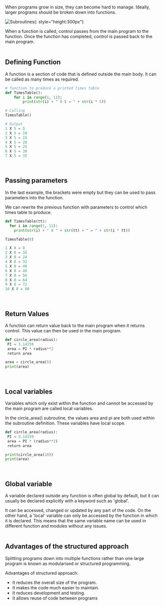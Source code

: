 
When programs grow in size, they can become hard to manage. Ideally, larger programs should be broken down into functions.
<br>

![Subroutines](images/function.png){: style="height:300px"}
<br>

When a function is called, control passes from the main program to the function. Once the function has completed, control is passed back to the main program.
<br><br>


## Defining Function
A function is a section of code that is defined outside the main body. It can be called as many times as required.

```python
# function to produce a printed times table
def TimesTable():
	for i in range(1, 11):
		print(str(i) + " X 5 = " + str(i * 5))

# Calling
TimesTable()

# Output
1 X 5 = 5
2 X 5 = 10
3 X 5 = 15
4 X 5 = 20
5 X 5 = 25
6 X 5 = 30
7 X 5 = 35
```
<br>


## Passing parameters
In the last example, the brackets were empty but they can be used to pass parameters into the function.

We can rewrite the previous function with parameters to control which times table to produce.

```python
def TimesTable(tt):
  for i in range(1, 11):
    print(str(i) + " X " + str(tt) + " = " + str(i * tt))

TimesTable(8)

1 X 8 = 8
2 X 8 = 16
3 X 8 = 24
4 X 8 = 32
5 X 8 = 40
6 X 8 = 48
7 X 8 = 56
8 X 8 = 64
9 X 8 = 72
10 X 8 = 80
```
<br>


## Return Values
A function can return value back to the main program when it returns control. This value can then be used in the main program.

```python
def circle_area(radius):
 PI = 3.14159
 area = PI * radius**2
 return area

area = circle_area(5)
print(area)
```
<br>


## Local variables
Variables which only exist within the function and cannot be accessed by the main program are called local variables.

In the circle_area() subroutine, the values area and pi are both used within the subroutine definition. These variables have local scope.

```python
def circle_area(radius):
 PI = 3.14159
 area = PI * (radius**2)
 return area

print(circle_area(10))
print(area)
```
<br>


## Global variable
A variable declared outside any function is often global by default, but it can usually be declared explicitly with a keyword such as 'global'.

It can be accessed, changed or updated by any part of the code. On the other hand, a 'local' variable can only be accessed by the function in which it is declared. This means that the same variable name can be used in different function and modules without any issues.
<br><br>


## Advantages of the structured approach
Splitting programs down into multiple functions rather than one large program is known as modularised or structured programming.

Advantages of structured approach:

- It reduces the overall size of the program.
- It makes the code much easier to maintain.
- It reduces development and testing.
- It allows reuse of code between programs


<br><br><br>